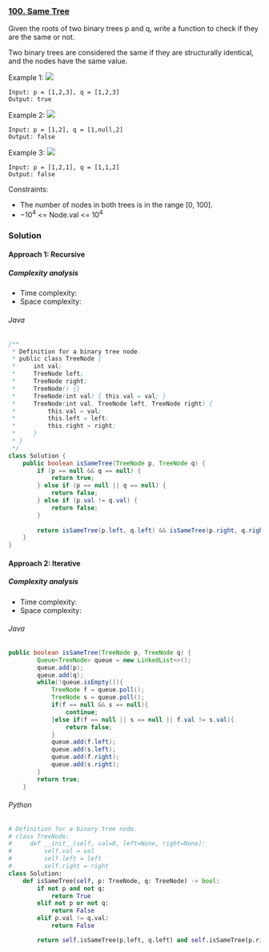 ### [100. Same Tree](https://leetcode.com/problems/same-tree/)

Given the roots of two binary trees p and q, write a function to check if they are the same or not.

Two binary trees are considered the same if they are structurally identical, and the nodes have the same value.

 

Example 1:
![](https://assets.leetcode.com/uploads/2020/12/20/ex1.jpg)
```
Input: p = [1,2,3], q = [1,2,3]
Output: true
```
Example 2:
![](https://assets.leetcode.com/uploads/2020/12/20/ex2.jpg)
```
Input: p = [1,2], q = [1,null,2]
Output: false
```
Example 3:
![](https://assets.leetcode.com/uploads/2020/12/20/ex3.jpg)
```
Input: p = [1,2,1], q = [1,1,2]
Output: false
``` 

Constraints:

- The number of nodes in both trees is in the range [0, 100].
- $-10^4$ <= Node.val <= $10^4$

### Solution
#### Approach 1: Recursive

##### Complexity analysis
- Time complexity:
- Space complexity:

###### Java
```java
/**
 * Definition for a binary tree node.
 * public class TreeNode {
 *     int val;
 *     TreeNode left;
 *     TreeNode right;
 *     TreeNode() {}
 *     TreeNode(int val) { this.val = val; }
 *     TreeNode(int val, TreeNode left, TreeNode right) {
 *         this.val = val;
 *         this.left = left;
 *         this.right = right;
 *     }
 * }
 */
class Solution {
    public boolean isSameTree(TreeNode p, TreeNode q) {
        if (p == null && q == null) {
            return true;
        } else if (p == null || q == null) {
            return false;
        } else if (p.val != q.val) {
            return false;
        }
        
        return isSameTree(p.left, q.left) && isSameTree(p.right, q.right);
    }
}
```

#### Approach 2: Iterative

##### Complexity analysis
- Time complexity:
- Space complexity:

###### Java
```java
public boolean isSameTree(TreeNode p, TreeNode q) {        
        Queue<TreeNode> queue = new LinkedList<>();
        queue.add(p);
        queue.add(q);
        while(!queue.isEmpty()){
            TreeNode f = queue.poll();
            TreeNode s = queue.poll();
            if(f == null && s == null){
                continue;
            }else if(f == null || s == null || f.val != s.val){
                return false;
            }
            queue.add(f.left);
            queue.add(s.left);
            queue.add(f.right);
            queue.add(s.right);
        }
        return true;
    }
```

###### Python

```python
# Definition for a binary tree node.
# class TreeNode:
#     def __init__(self, val=0, left=None, right=None):
#         self.val = val
#         self.left = left
#         self.right = right
class Solution:
    def isSameTree(self, p: TreeNode, q: TreeNode) -> bool:
        if not p and not q:
            return True
        elif not p or not q:
            return False
        elif p.val != q.val:
            return False

        return self.isSameTree(p.left, q.left) and self.isSameTree(p.right, q.right)
```


